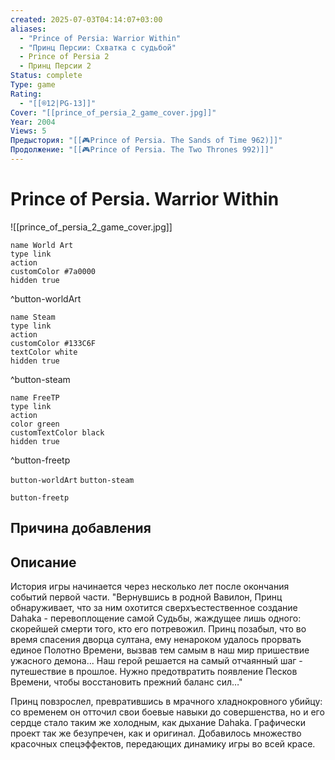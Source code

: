 ```yaml
---
created: 2025-07-03T04:14:07+03:00
aliases:
  - "Prince of Persia: Warrior Within"
  - "Принц Персии: Схватка с судьбой"
  - Prince of Persia 2
  - Принц Персии 2
Status: complete
Type: game
Rating:
  - "[[®️12|PG-13]]"
Cover: "[[prince_of_persia_2_game_cover.jpg]]"
Year: 2004
Views: 5
Предыстория: "[[🎮Prince of Persia. The Sands of Time 962)]]"
Продолжение: "[[🎮Prince of Persia. The Two Thrones 992)]]"
---
```


# Prince of Persia. Warrior Within

![[prince_of_persia_2_game_cover.jpg]]


```button
name World Art
type link
action 
customColor #7a0000
hidden true
```
^button-worldArt

```button
name Steam
type link
action 
customColor #133C6F
textColor white
hidden true
```
^button-steam

```button
name FreeTP
type link
action 
color green
customTextColor black
hidden true
```
^button-freetp



`button-worldArt` `button-steam`

`button-freetp`

## Причина добавления




## Описание

История игры начинается через несколько лет после окончания событий первой части.
"Вернувшись в родной Вавилон, Принц обнаруживает, что за ним охотится сверхъестественное создание Dahaka - перевоплощение самой Судьбы, жаждущее лишь одного: скорейшей смерти того, кто его потревожил. Принц позабыл, что во время спасения дворца султана, ему ненароком удалось прорвать единое Полотно Времени, вызвав тем самым в наш мир пришествие ужасного демона...
Наш герой решается на самый отчаянный шаг - путешествие в прошлое. Нужно предотвратить появление Песков Времени, чтобы восстановить прежний баланс сил…" 

Принц повзрослел, превратившись в мрачного хладнокровного убийцу: со временем он отточил свои боевые навыки до совершенства, но и его сердце стало таким же холодным, как дыхание Dahaka. Графически проект так же безупречен, как и оригинал. Добавилось множество красочных спецэффектов, передающих динамику игры во всей красе.

